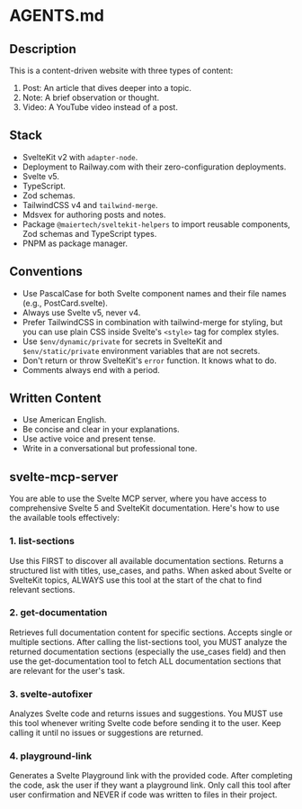 # AGENTS.md

## Description

This is a content-driven website with three types of content:

1. Post: An article that dives deeper into a topic.
2. Note: A brief observation or thought.
3. Video: A YouTube video instead of a post.

## Stack

- SvelteKit v2 with `adapter-node`.
- Deployment to Railway.com with their zero-configuration deployments.
- Svelte v5.
- TypeScript.
- Zod schemas.
- TailwindCSS v4 and `tailwind-merge`.
- Mdsvex for authoring posts and notes.
- Package `@maiertech/sveltekit-helpers` to import reusable components, Zod schemas and TypeScript
  types.
- PNPM as package manager.

## Conventions

- Use PascalCase for both Svelte component names and their file names (e.g., PostCard.svelte).
- Always use Svelte v5, never v4.
- Prefer TailwindCSS in combination with tailwind-merge for styling, but you can use plain CSS
  inside Svelte's `<style>` tag for complex styles.
- Use `$env/dynamic/private` for secrets in SvelteKit and `$env/static/private` environment
  variables that are not secrets.
- Don't return or throw SvelteKit's `error` function. It knows what to do.
- Comments always end with a period.

## Written Content

- Use American English.
- Be concise and clear in your explanations.
- Use active voice and present tense.
- Write in a conversational but professional tone.

## svelte-mcp-server

You are able to use the Svelte MCP server, where you have access to comprehensive Svelte 5 and
SvelteKit documentation. Here's how to use the available tools effectively:

### 1. list-sections

Use this FIRST to discover all available documentation sections. Returns a structured list with
titles, use_cases, and paths. When asked about Svelte or SvelteKit topics, ALWAYS use this tool at
the start of the chat to find relevant sections.

### 2. get-documentation

Retrieves full documentation content for specific sections. Accepts single or multiple sections.
After calling the list-sections tool, you MUST analyze the returned documentation sections
(especially the use_cases field) and then use the get-documentation tool to fetch ALL documentation
sections that are relevant for the user's task.

### 3. svelte-autofixer

Analyzes Svelte code and returns issues and suggestions. You MUST use this tool whenever writing
Svelte code before sending it to the user. Keep calling it until no issues or suggestions are
returned.

### 4. playground-link

Generates a Svelte Playground link with the provided code. After completing the code, ask the user
if they want a playground link. Only call this tool after user confirmation and NEVER if code was
written to files in their project.

